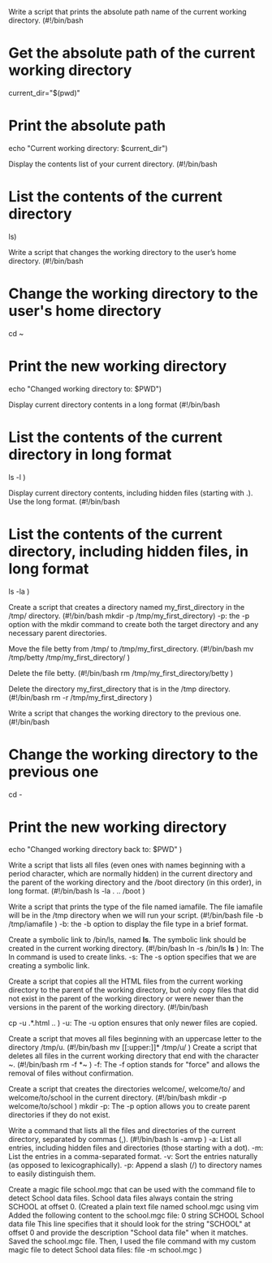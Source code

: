Write a script that prints the absolute path name of the current working directory.
(#!/bin/bash
# Get the absolute path of the current working directory
current_dir="$(pwd)"
# Print the absolute path
echo "Current working directory: $current_dir")

Display the contents list of your current directory.
(#!/bin/bash
# List the contents of the current directory
ls)

Write a script that changes the working directory to the user’s home directory.
(#!/bin/bash
# Change the working directory to the user's home directory
cd ~
# Print the new working directory
echo "Changed working directory to: $PWD")

Display current directory contents in a long format
(#!/bin/bash
# List the contents of the current directory in long format
ls -l )

Display current directory contents, including hidden files (starting with .). Use the long format.
(#!/bin/bash
# List the contents of the current directory, including hidden files, in long format
ls -la )

Create a script that creates a directory named my_first_directory in the /tmp/ directory.
(#!/bin/bash
mkdir -p /tmp/my_first_directory) 
-p: the -p option with the mkdir command to create both the target directory and any necessary parent directories.

Move the file betty from /tmp/ to /tmp/my_first_directory.
(#!/bin/bash
mv /tmp/betty /tmp/my_first_directory/ )

Delete the file betty.
(#!/bin/bash
rm /tmp/my_first_directory/betty )

Delete the directory my_first_directory that is in the /tmp directory.
(#!/bin/bash
rm -r /tmp/my_first_directory )

Write a script that changes the working directory to the previous one.
(#!/bin/bash
# Change the working directory to the previous one
cd -
# Print the new working directory
echo "Changed working directory back to: $PWD" )

Write a script that lists all files (even ones with names beginning with a period character, which are normally hidden) in the current directory and the parent of the working directory and the /boot directory (in this order), in long format.
(#!/bin/bash
ls -la . .. /boot )

Write a script that prints the type of the file named iamafile. The file iamafile will be in the /tmp directory when we will run your script.
(#!/bin/bash
file -b /tmp/iamafile ) 
-b: the -b option to display the file type in a brief format.

Create a symbolic link to /bin/ls, named __ls__. The symbolic link should be created in the current working directory.
(#!/bin/bash
ln -s /bin/ls __ls__ ) 
ln: The ln command is used to create links.
-s: The -s option specifies that we are creating a symbolic link.

Create a script that copies all the HTML files from the current working directory to the parent of the working directory, but only copy files that did not exist in the parent of the working directory or were newer than the versions in the parent of the working directory.
(#!/bin/bash

cp -u .*.html ..
)
-u: The -u option ensures that only newer files are copied.

Create a script that moves all files beginning with an uppercase letter to the directory /tmp/u.
(#!/bin/bash
mv [[:upper:]]* /tmp/u/
)
Create a script that deletes all files in the current working directory that end with the character ~.
(#!/bin/bash
rm -f *~
)
-f: The -f option stands for "force" and allows the removal of files without confirmation.

Create a script that creates the directories welcome/, welcome/to/ and welcome/to/school in the current directory.
(#!/bin/bash
mkdir -p welcome/to/school
)
mkdir -p: The -p option allows you to create parent directories if they do not exist.

Write a command that lists all the files and directories of the current directory, separated by commas (,).
(#!/bin/bash
ls -amvp )
-a: List all entries, including hidden files and directories (those starting with a dot).
-m: List the entries in a comma-separated format.
-v: Sort the entries naturally (as opposed to lexicographically).
-p: Append a slash (/) to directory names to easily distinguish them.

Create a magic file school.mgc that can be used with the command file to detect School data files. School data files always contain the string SCHOOL at offset 0.
(Created a plain text file named school.mgc using vim
Added the following content to the school.mgc file:
0       string  SCHOOL  School data file
This line specifies that it should look for the string "SCHOOL" at offset 0 and provide the description "School data file" when it matches.
Saved the school.mgc file.
Then, I used the file command with my custom magic file to detect School data files:
file -m school.mgc )
